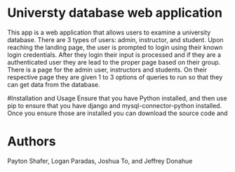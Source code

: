 # Universty database web application
This app is a web application that allows users to examine a university database. There are 3 types of users: admin, instructor, and student. Upon reaching
the landing page, the user is prompted to login using their known login credentials. After they login their input is processed and if they are a authenticated
user they are lead to the proper page based on their group. There is a page for the admin user, instructors and students. On their respective page they are
given 1 to 3 options of queries to run so that they can get data from the database. 

#Installation and Usage
Ensure that you have Python installed, and then use pip to ensure that you have django and mysql-connector-python installed. Once you ensure those are 
installed you can download the source code and

# Authors
Payton Shafer, Logan Paradas, Joshua To, and Jeffrey Donahue

